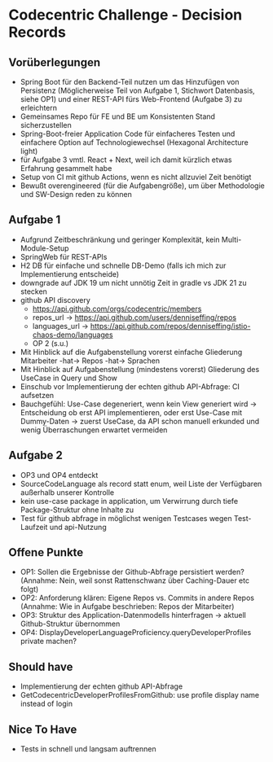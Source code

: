 # Codecentric Challenge - Decision Records

## Vorüberlegungen

- Spring Boot für den Backend-Teil nutzen um das Hinzufügen von Persistenz (Möglicherweise Teil von Aufgabe 1, Stichwort Datenbasis, siehe OP1) und einer REST-API fürs Web-Frontend (Aufgabe 3) zu erleichtern
- Gemeinsames Repo für FE und BE um Konsistenten Stand sicherzustellen
- Spring-Boot-freier Application Code für einfacheres Testen und einfachere Option auf Technologiewechsel (Hexagonal Architecture light)
- für Aufgabe 3 vmtl. React + Next, weil ich damit kürzlich etwas Erfahrung gesammelt habe
- Setup von CI mit github Actions, wenn es nicht allzuviel Zeit benötigt
- Bewußt overengineered (für die Aufgabengröße), um über Methodologie und SW-Design reden zu können

## Aufgabe 1

- Aufgrund Zeitbeschränkung und geringer Komplexität, kein Multi-Module-Setup
- SpringWeb für REST-APIs
- H2 DB für einfache und schnelle DB-Demo (falls ich mich zur Implementierung entscheide)
- downgrade auf JDK 19 um nicht unnötig Zeit in gradle vs JDK 21 zu stecken
- github API discovery
    - https://api.github.com/orgs/codecentric/members
    - repos_url -> https://api.github.com/users/denniseffing/repos
    - languages_url -> https://api.github.com/repos/denniseffing/istio-chaos-demo/languages
    - OP 2 (s.u.)
- Mit Hinblick auf die Aufgabenstellung vorerst einfache Gliederung Mitarbeiter -hat-> Repos -hat-> Sprachen
- Mit Hinblick auf Aufgabenstellung (mindestens vorerst) Gliederung des UseCase in Query und Show
- Einschub vor Implementierung der echten github API-Abfrage: CI aufsetzen
- Bauchgefühl: Use-Case degeneriert, wenn kein View generiert wird -> Entscheidung ob erst API implementieren, oder erst Use-Case mit Dummy-Daten -> zuerst UseCase, da API schon manuell erkunded und wenig Überraschungen erwartet
vermeiden

## Aufgabe 2
- OP3 und OP4 entdeckt
- SourceCodeLanguage als record statt enum, weil Liste der Verfügbaren außerhalb unserer Kontrolle
- kein use-case package in application, um Verwirrung durch tiefe Package-Struktur ohne Inhalte zu 
- Test für github abfrage in möglichst wenigen Testcases wegen Test-Laufzeit und api-Nutzung

## Offene Punkte
- OP1: Sollen die Ergebnisse der Github-Abfrage persistiert werden? (Annahme: Nein, weil sonst Rattenschwanz über Caching-Dauer etc folgt)
- OP2: Anforderung klären: Eigene Repos vs. Commits in andere Repos (Annahme: Wie in Aufgabe beschrieben: Repos der Mitarbeiter)
- OP3: Struktur des Application-Datenmodells hinterfragen -> aktuell Github-Struktur übernommen
- OP4: DisplayDeveloperLanguageProficiency.queryDeveloperProfiles private machen?

## Should have
- Implementierung der echten github API-Abfrage
- GetCodecentricDeveloperProfilesFromGithub: use profile display name instead of login

## Nice To Have
- Tests in schnell und langsam auftrennen

